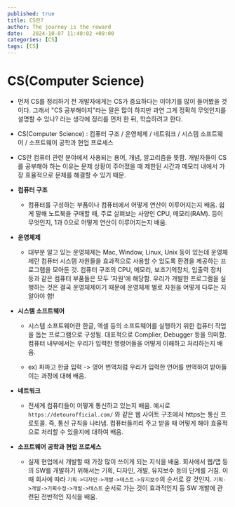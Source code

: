 ```yaml
---
published: true
title: CS란?
author: The journey is the reward
date:   2024-10-07 11:40:02 +09:00
categories: [CS]
tags: [CS]
---
```


# CS(Computer Science) 

-  먼저 CS를 정리하기 전 개발자에게는 CS가 중요하다는 이야기를 많이 들어봤을 것이다. 그래서 "CS 공부해야지"라는 말은 많이 하지만 과연 그게 정확히 무엇인지를 설명할 수 있나? 라는 생각에 정리를 먼저 한 뒤, 학습하려고 한다.

- CS(Computer Science) : 컴퓨터 구조 / 운영체제 / 네트워크 / 시스템 소프트웨어 / 소프트웨어 공학과 현업 프로세스

- CS란 컴퓨터 관련 분야에서 사용되는 용어, 개념, 알고리즘을 뜻함. 개발자들이 CS를 공부해야 하는 이유는 문제 상황이 주어졌을 때 제한된 시간과 메모리 내에서 가장 효율적으로 문제를 해결할 수 있기 때문. 

- **컴퓨터 구조**

	- 컴퓨터를 구성하는 부품이나 컴퓨터에서 어떻게 연산이 이루어지는지 배움. 쉽게 말해 노트북을 구매할 때, 주로 살펴보는 사양인 CPU, 메모리(RAM). 등이 무엇인지, 1과 0으로 어떻게 연산이 이루어지는지 배움. 

- **운영체제**

	- 대부분 알고 있는 운영체제는 Mac, Window, Linux, Unix  등이 있는데 운영체제란 컴퓨터 시스템 자원들을 효과적으로 사용할 수 있도록 환경을 제공하는 프로그램을 모아둔 것. 컴퓨터 구조의 CPU, 메모리, 보조기억장치, 입출력 장치 등과 같은 컴퓨터 부품들은 모두 '자원'에 해당함. 우리가 개발한 프로그램을 실행하는 것은 결국 운영체제이기 때문에  운영체제 별로 자원을 어떻게 다루는 지 알아야 함!


- **시스템 소프트웨어**

	- 시스템 소프트웨어란 한글, 엑셀 등의 소프트웨어를 실행하기 위한 컴퓨터 작업을 돕는 프로그램으로 구성됨. 대표적으로 Complier, Debugger 등을 의미함. 컴퓨터 내부에서는 우리가 입력한 명령어들을 어떻게 이해하고 처리하는지 배움. 

	- ex) 파파고 한글 입력 -> 영어 번역처럼 우리가 입력한 언어를 번역하여 받아들이는 과정에 대해 배움.

- **네트워크**

	- 전세계 컴퓨터들이 어떻게 통신하고 있는지 배움. 예시로 `https://detourofficial.com/` 와 같은 웹 사이트 구조에서 https는 통신 프로토콜. 즉, 통신 규칙을 나타냄. 컴퓨터들끼리 주고 받을 때 어떻게 해야 효율적으로 처리할 수 있을지에 대하여 배움.


- **소프트웨어 공학과 현업 프로세스**

	- 실제 현업에서 개발할 때 가장 많이 쓰이게 되는 지식을 배움. 회사에서 웹/앱 등의 SW를 개발하기 위해서는 기획, 디자인, 개발, 유지보수 등의 단계를 거침. 이때 회사에 따라 `기획->디자인->개발->테스트->유지보수`의 순서로 갈 것인지. `기획->개발->기획수정->개발->테스트` 순서로 가는 것이 효과적인지 등  SW 개발에 관련된 전반적인 지식을 배움.

